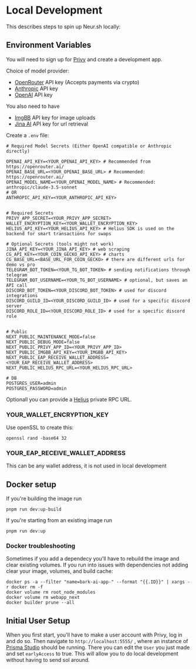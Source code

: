 # Local Development

This describes steps to spin up Neur.sh locally:

## Environment Variables

You will need to sign up for [Privy](https://www.privy.io/) and create a development app.

Choice of model provider:

- [OpenRouter](https://openrouter.ai/) API key (Accepts payments via crypto)
- [Anthropic](https://www.anthropic.com/) API key
- [OpenAI](https://platform.openai.com/) API key

You also need to have

- [ImgBB](https://api.imgbb.com/) API key for image uploads
- [Jina AI](https://jina.ai/) API key for url retrieval

Create a `.env` file:

```
# Required Model Secrets (Either OpenAI compatible or Anthropic directly)

OPENAI_API_KEY=<YOUR_OPENAI_API_KEY> # Recommended from https://openrouter.ai/
OPENAI_BASE_URL=<YOUR_OPENAI_BASE_URL> # Recommended: https://openrouter.ai/
OPENAI_MODEL_NAME=<YOUR_OPENAI_MODEL_NAME> # Recommended: anthropic/claude-3.5-sonnet
# OR
ANTHROPIC_API_KEY=<YOUR_ANTHROPIC_API_KEY>


# Required Secrets
PRIVY_APP_SECRET=<YOUR_PRIVY_APP_SECRET>
WALLET_ENCRYPTION_KEY=<YOUR_WALLET_ENCRYPTION_KEY>
HELIUS_API_KEY=<YOUR_HELIUS_API_KEY> # Helius SDK is used on the backend for smart transactions for swaps

# Optional Secrets (tools might not work)
JINA_API_KEY=<YOUR_JINA_API_KEY> # web scraping
CG_API_KEY=<YOUR_COIN_GECKO_API_KEY> # charts
CG_BASE_URL=<BASE_URL_FOR_COIN_GECKO> # there are different urls for demo vs pro
TELEGRAM_BOT_TOKEN=<YOUR_TG_BOT_TOKEN> # sending notifications through telegram
TELEGRAM_BOT_USERNAME=<YOUR_TG_BOT_USERNAME> # optional, but saves an API call
DISCORD_BOT_TOKEN=<YOUR_DISCORD_BOT_TOKEN> # used for discord integrations
DISCORD_GUILD_ID=<YOUR_DISCORD_GUILD_ID> # used for a specific discord server
DISCORD_ROLE_ID=<YOUR_DISCORD_ROLE_ID> # used for a specific discord role


# Public
NEXT_PUBLIC_MAINTENANCE_MODE=false
NEXT_PUBLIC_DEBUG_MODE=false
NEXT_PUBLIC_PRIVY_APP_ID=<YOUR_PRIVY_APP_ID>
NEXT_PUBLIC_IMGBB_API_KEY=<YOUR_IMGBB_API_KEY>
NEXT_PUBLIC_EAP_RECEIVE_WALLET_ADDRESS=<YOUR_EAP_RECEIVE_WALLET_ADDRESS>
NEXT_PUBLIC_HELIUS_RPC_URL=<YOUR_HELIUS_RPC_URL>

# DB
POSTGRES_USER=admin
POSTGRES_PASSWORD=admin
```

Optionall you can provide a [Helius](https://www.helius.dev/) private RPC URL.

### YOUR_WALLET_ENCRYPTION_KEY

Use openSSL to create this:

```
openssl rand -base64 32
```

### YOUR_EAP_RECEIVE_WALLET_ADDRESS

This can be any wallet address, it is not used in local development

## Docker setup

If you're building the image run

```
pnpm run dev:up-build
```

If you're starting from an existing image run

```
pnpm run dev:up
```

### Docker troubleshooting

Sometimes if you add a dependecy you'll have to rebuild the image and clear existing volumes. If you run into issues with dependencies not adding clear your image, volumes, and build cache:

```
docker ps -a --filter "name=bark-ai-app-" --format "{{.ID}}" | xargs -r docker rm -f
docker volume rm root_node_modules
docker volume rm webapp_next
docker builder prune --all
```

## Initial User Setup

When you first start, you'll have to make a user account with Privy, log in and do so. Then navigate to `http://localhost:5555/` , where an instance of [Prisma Studio](https://github.com/prisma/studio) should be running. There you can edit the `User` you just made and set `earlyAccess` to true. This will allow you to do local development without having to send sol around.
